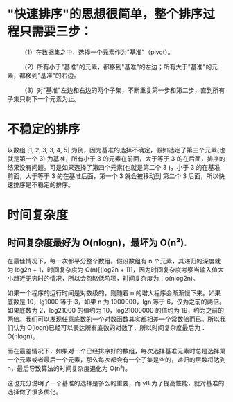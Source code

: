 # "快速排序"的思想很简单，整个排序过程只需要三步：

　　 （1）在数据集之中，选择一个元素作为"基准"（pivot）。

　　 （2）所有小于"基准"的元素，都移到"基准"的左边；所有大于"基准"的元素，都移到"基准"的右边。

　　 （3）对"基准"左边和右边的两个子集，不断重复第一步和第二步，直到所有子集只剩下一个元素为止。
 
# 不稳定的排序

  以数组 [1, 2, 3, 3, 4, 5] 为例，因为基准的选择不确定，假如选定了第三个元素(也就是第一个 3) 为基准，所有小于 3 的元素在前面，大于等于 3 的在后面，排序的结果没有问题。可是如果选择了第四个元素(也就是第二个 3 )，小于 3 的在基准前面，大于等于 3 的在基准后面，第一个 3 就会被移动到 第二个 3 后面，所以快速排序是不稳定的排序。
  
# 时间复杂度

  ## 时间复杂度最好为 O(nlogn)，最坏为 O(n²).
  
  在最佳情况下，每一次都平分整个数组。假设数组有 n 个元素，其递归的深度就为 log2n + 1，时间复杂度为 O(n)[(log2n + 1)]，因为时间复杂度考察当输入值大小趋近无穷时的情况，所以会忽略低阶项，时间复杂度为：o(nlog2n)。
  
  如果一个程序的运行时间是对数级的，则随着 n 的增大程序会渐渐慢下来。如果底数是 10，lg1000 等于 3，如果 n 为 1000000，lgn 等于 6，仅为之前的两倍。如果底数为 2，log21000 的值约为 10，log21000000 的值约为 19，约为之前的两倍。我们可以发现任意底数的一个对数函数其实都相差一个常数倍而已。所以我们认为 O(logn)已经可以表达所有底数的对数了，所以时间复杂度最后为： O(nlogn)。
  
  而在最差情况下，如果对一个已经排序好的数组，每次选择基准元素时总是选择第一个元素或者最后一个元素，那么每次都会有一个子集是空的，递归的层数将达到 n，最后导致算法的时间复杂度退化为 O(n²)。

  这也充分说明了一个基准的选择是多么的重要，而 v8 为了提高性能，就对基准的选择做了很多优化。
